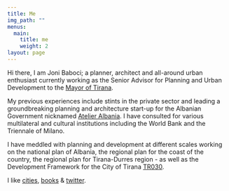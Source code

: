 ```yaml
---
title: Me
img_path: ""
menus:
  main:
    title: me
    weight: 2
layout: page
---
```

Hi there, I am Joni Baboci; a planner, architect and all-around urban enthusiast currently working as the Senior Advisor for Planning and Urban Development to the [Mayor of Tirana](http://www.tirana.al). 

My previous experiences include stints in the private sector and leading a groundbreaking planning and architecture start-up for the Albanian Government nicknamed [Atelier Albania](http://planifikimi.gov.al/index.php?id=a1r&L=2). I have consulted for various multilateral and cultural institutions including the World Bank and the Triennale of Milano. 

I have meddled with planning and development at different scales working on the national plan of Albania, the regional plan for the coast of the country, the regional plan for Tirana-Durres region - as well as the Development Framework for the City of Tirana [TR030](https://tirana.al/artikull/plani-i-pergjithshem-vendor).

I like [cities](https://thinkthinkthink.substack.com/), [books](https://www.goodreads.com/dbaboci) & [twitter](https://twitter.com/dbaboci).
